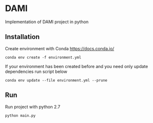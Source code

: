 # DAMI

Implementation of DAMI project in python

## Installation

Create environment with Conda https://docs.conda.io/

```shell
conda env create -f environment.yml
```

If your environment has been created before and you need only update dependencies run script below

```shell
conda env update --file environment.yml --prune
```

## Run

Run project with python 2.7

```shell
python main.py
```
